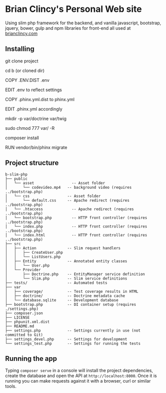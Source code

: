 # Brian Clincy's Personal Web site
 
Using slim php framework for the backend, and vanilla javascript, bootstrap, jquery, bower, gulp and npm libraries for 
front-end all used at [brianclincy.com](http://brianclincy.com)

## Installing
git clone project

cd b (or cloned dir)

COPY .ENV.DIST .env

EDIT .env to reflect settings

COPY .phinx.yml.dist to phinx.yml

EDIT .phinx.yml accordingly

mkdir -p var/doctrine var/twig

sudo chmod 777 var/ -R

composer install

RUN vendor/bin/phinx migrate

## Project structure

```
b-slim-php
├── public
│   └── asset                 -- Asset folder
│       └── codevideo.mp4   -- background video (requires ../bootstrap.php)
│   └── css                 -- Asset folder
│       └── default.css     -- Apache redirect (requires ../bootstrap.php)
│   └── .htaccess             -- Apache redirect (requires ../bootstrap.php)
│   └── bootstrap.php         -- HTTP front controller (requires ../bootstrap.php)
│   └── index.php             -- HTTP front controller (requires ../bootstrap.php)
│   └── index.html            -- HTTP front controller (requires ../bootstrap.php)
├── src
│   ├── Action              -- Slim request handlers
│   │   ├── CreateUser.php
│   │   └── ListUsers.php
│   ├── Entity              -- Annotated entity classes
│   │   └── User.php
│   └── Provider
│       ├── Doctrine.php    -- EntityManager service definition
│       └── Slim.php        -- Slim service definitions
├── tests/                  -- Automated tests
├── var
│   ├── coverage/           -- Test coverage results in HTML
│   ├── doctrine/           -- Doctrine metadata cache
│   └── database.sqlite     -- Development database
├── bootstrap.php           -- DI container setup (requires ./settings.php)
├── composer.json
├── LICENSE
├── phpunit.xml.dist
├── README.md
├── settings.php            -- Settings currently in use (not committed to Git)
├── settings_devel.php      -- Settings for development
└── settings_test.php       -- Settings for running the tests
```

## Running the app

Typing `composer serve` in a console will install the project dependencies, create the database and open
the API at `http://localhost:8000`. Once it is running you can make requests against it with a browser,
curl or similar tools.